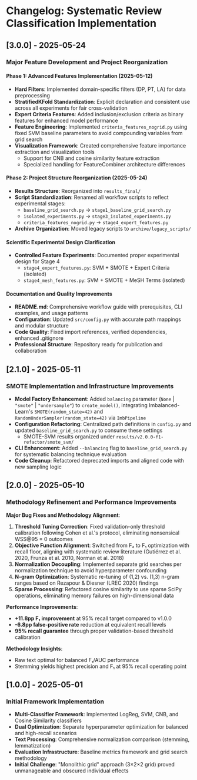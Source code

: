 # Changelog: Systematic Review Classification Implementation

## [3.0.0] - 2025-05-24

### Major Feature Development and Project Reorganization

#### Phase 1: Advanced Features Implementation (2025-05-12)
- **Hard Filters**: Implemented domain-specific filters (DP, PT, LA) for data preprocessing
- **StratifiedKFold Standardization**: Explicit declaration and consistent use across all experiments for fair cross-validation
- **Expert Criteria Features**: Added inclusion/exclusion criteria as binary features for enhanced model performance
- **Feature Engineering**: Implemented `criteria_features_nogrid.py` using fixed SVM baseline parameters to avoid compounding variables from grid search
- **Visualization Framework**: Created comprehensive feature importance extraction and visualization tools
  - Support for CNB and cosine similarity feature extraction
  - Specialized handling for FeatureCombiner architecture differences

#### Phase 2: Project Structure Reorganization (2025-05-24)
- **Results Structure**: Reorganized into `results_final/`
- **Script Standardization**: Renamed all workflow scripts to reflect experimental stages:
  - `baseline_grid_search.py` → `stage1_baseline_grid_search.py`
  - `isolated_experiments.py` → `stage3_isolated_experiments.py`
  - `criteria_features_nogrid.py` → `stage4_expert_features.py`
- **Archive Organization**: Moved legacy scripts to `archive/legacy_scripts/`

#### Scientific Experimental Design Clarification
- **Controlled Feature Experiments**: Documented proper experimental design for Stage 4
  - `stage4_expert_features.py`: SVM + SMOTE + Expert Criteria (isolated)
  - `stage4_mesh_features.py`: SVM + SMOTE + MeSH Terms (isolated)

#### Documentation and Quality Improvements
- **README.md**: Comprehensive workflow guide with prerequisites, CLI examples, and usage patterns
- **Configuration**: Updated `src/config.py` with accurate path mappings and modular structure
- **Code Quality**: Fixed import references, verified dependencies, enhanced .gitignore
- **Professional Structure**: Repository ready for publication and collaboration

## [2.1.0] - 2025-05-11

### SMOTE Implementation and Infrastructure Improvements

- **Model Factory Enhancement**: Added `balancing` parameter (`None` | `"smote"` | `"undersample"`) to `create_model()`, integrating Imbalanced-Learn's `SMOTE(random_state=42)` and `RandomUnderSampler(random_state=42)` via `ImbPipeline`
- **Configuration Refactoring**: Centralized path definitions in `config.py` and updated `baseline_grid_search.py` to consume these settings
  - SMOTE-SVM results organized under `results/v2.0.0-f1-refactor/smote_svm/`
- **CLI Enhancement**: Added `--balancing` flag to `baseline_grid_search.py` for systematic balancing technique evaluation
- **Code Cleanup**: Refactored deprecated imports and aligned code with new sampling logic

## [2.0.0] - 2025-05-10

### Methodology Refinement and Performance Improvements

**Major Bug Fixes and Methodology Alignment**:

1. **Threshold Tuning Correction**: Fixed validation-only threshold calibration following Cohen et al.'s protocol, eliminating nonsensical WSS@95 = 0 outcomes
2. **Objective Function Alignment**: Switched from F₂ to F₁ optimization with recall floor, aligning with systematic review literature (Gutiérrez et al. 2020, Frunza et al. 2010, Norman et al. 2018)
3. **Normalization Decoupling**: Implemented separate grid searches per normalization technique to avoid hyperparameter confounding
4. **N-gram Optimization**: Systematic re-tuning of (1,2) vs. (1,3) n-gram ranges based on Rezapour & Diesner (LREC 2020) findings
5. **Sparse Processing**: Refactored cosine similarity to use sparse SciPy operations, eliminating memory failures on high-dimensional data

**Performance Improvements**:
- **+11.8pp F₁ improvement** at 95% recall target compared to v1.0.0
- **-6.8pp false-positive rate** reduction at equivalent recall levels
- **95% recall guarantee** through proper validation-based threshold calibration

**Methodology Insights**:
- Raw text optimal for balanced F₁/AUC performance
- Stemming yields highest precision and F₁ at 95% recall operating point

## [1.0.0] - 2025-05-01

### Initial Framework Implementation

- **Multi-Classifier Framework**: Implemented LogReg, SVM, CNB, and Cosine Similarity classifiers
- **Dual Optimization**: Separate hyperparameter optimization for balanced and high-recall scenarios
- **Text Processing**: Comprehensive normalization comparison (stemming, lemmatization)
- **Evaluation Infrastructure**: Baseline metrics framework and grid search methodology
- **Initial Challenge**: "Monolithic grid" approach (3×2×2 grid) proved unmanageable and obscured individual effects
